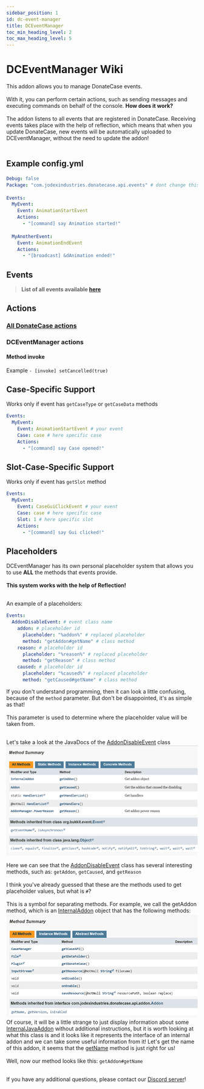 ```yaml
---
sidebar_position: 1
id: dc-event-manager
title: DCEventManager
toc_min_heading_level: 2
toc_max_heading_level: 5
---
```


# DCEventManager Wiki
This addon allows you to manage DonateCase events.<br></br>
With it, you can perform certain actions, such as sending messages and executing commands on behalf of the console.
**How does it work?<br></br>**
The addon listens to all events that are registered in DonateCase.
Receiving events takes place with the help of reflection, which means that when you update DonateCase, new events will be automatically uploaded to DCEventManager, without the need to update the addon! <br></br>
## Example config.yml
```yml
Debug: false
Package: "com.jodexindustries.donatecase.api.events" # dont change this

Events:
  MyEvent:
    Event: AnimationStartEvent
    Actions:
      - "[command] say Animation started!"

  MyAnotherEvent:
    Event: AnimationEndEvent
    Actions:
      - "[broadcast] &dAnimation ended!"
```

## Events
> **List of all events available [here](https://repo.jodexindustries.xyz/javadoc/releases/com/jodexindustries/donatecase/DonateCaseAPI/latest/.cache/unpack/com/jodexindustries/donatecase/api/events/package-summary.html)**

## Actions
### [All DonateCase actions](../items-settings#actions)
### DCEventManager actions
#### Method invoke
Example
`- [invoke] setCancelled(true)`

## Case-Specific Support
Works only if event has `getCaseType` or `getCaseData` methods
```yaml
Events:
  MyEvent:
    Event: AnimationStartEvent # your event
    Case: case # here specific case
    Actions:
      - "[command] say Case opened!"
```

## Slot-Case-Specific Support
Works only if event has `getSlot` method
```yaml
Events:
  MyEvent:
    Event: CaseGuiClickEvent # your event
    Case: case # here specific case
    Slot: 1 # here specific slot
    Actions:
      - "[command] say Gui clicked!"
```

## Placeholders
DCEventManager has its own personal placeholder system that allows you to use **ALL** the methods that events provide.<br></br>
**This system works with the help of Reflection!**<br></br>

An example of a placeholders:
```yaml
Events:
  AddonDisableEvent: # event class name
    addon: # placeholder id
      placeholder: "%addon%" # replaced placeholder
      method: "getAddon#getName" # class method
    reason: # placeholder id
      placeholder: "%reason%" # replaced placeholder
      method: "getReason" # class method
    caused: # placeholder id
      placeholder: "%caused%" # replaced placeholder
      method: "getCaused#getName" # class method
```

If you don't understand programming, then it can look a little confusing, because of the `method` parameter.
But don't be disappointed, it's as simple as that! <br></br>
This parameter is used to determine where the placeholder value will be taken from. <br></br>

Let's take a look at the JavaDocs of the [AddonDisableEvent](https://repo.jodexindustries.xyz/javadoc/releases/com/jodexindustries/donatecase/DonateCaseAPI/latest/.cache/unpack/com/jodexindustries/donatecase/api/events/AddonDisableEvent.html#method-summary) class
![img.png](../../assets/jd.png)

Here we can see that the [AddonDisableEvent](https://repo.jodexindustries.xyz/javadoc/releases/com/jodexindustries/donatecase/DonateCaseAPI/latest/.cache/unpack/com/jodexindustries/donatecase/api/addon/internal/InternalAddon.html#method-summary) class has several interesting methods, such as: `getAddon`, `getCaused`, and `getReason` <br></br>
I think you've already guessed that these are the methods used to get placeholder values, but what is `#`? <br></br>
This is a symbol for separating methods. For example, we call the getAddon method, which is an [InternalAddon](https://repo.jodexindustries.xyz/javadoc/releases/com/jodexindustries/donatecase/DonateCaseAPI/latest/.cache/unpack/com/jodexindustries/donatecase/api/addon/internal/InternalAddon.html#method-summary) object that has the following methods:
![img.png](../../assets/addon.png)
Of course, it will be a little strange to just display information about some [InternalJavaAddon](https://repo.jodexindustries.xyz/javadoc/releases/com/jodexindustries/donatecase/DonateCaseAPI/latest/.cache/unpack/com/jodexindustries/donatecase/api/addon/internal/InternalAddon.html#method-summary) without additional instructions, but it is worth looking at what this class is and it looks like it represents the interface of an internal addon and we can take some useful information from it! Let's get the name of this addon, it seems that the [getName](https://repo.jodexindustries.xyz/javadoc/releases/com/jodexindustries/donatecase/DonateCaseAPI/latest/.cache/unpack/com/jodexindustries/donatecase/api/addon/Addon.html#getName()) method is just right for us! <br></br>
Well, now our method looks like this: `getAddon#getName`<br></br>

If you have any additional questions, please contact our [Discord server](https://discord.gg/2syNtcKcgR)!